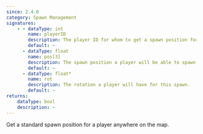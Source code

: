 ```yaml
---
since: 2.4.0
category: Spawn Management
signatures:
    - - dataType: int
        name: playerID
        description: The player ID for whom to get a spawn position for
        default: ~
      - dataType: float
        name: pos[3]
        description: The spawn position a player will be able to spawn at.
        default: ~
      - dataType: float*
        name: rot
        description: The rotation a player will have for this spawn.
        default: ~
returns:
    dataType: bool
    description: ~
---
```


Get a standard spawn position for a player anywhere on the map.
